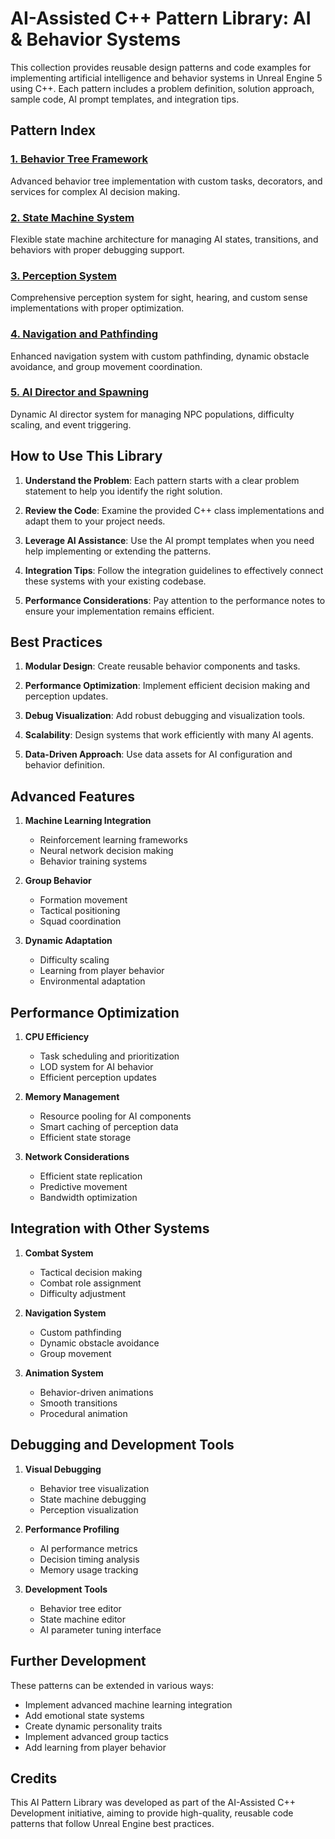# AI-Assisted C++ Pattern Library: AI & Behavior Systems

This collection provides reusable design patterns and code examples for implementing artificial intelligence and behavior systems in Unreal Engine 5 using C++. Each pattern includes a problem definition, solution approach, sample code, AI prompt templates, and integration tips.

## Pattern Index

### [1. Behavior Tree Framework](Pattern1_BehaviorTreeFramework.md)
Advanced behavior tree implementation with custom tasks, decorators, and services for complex AI decision making.

### [2. State Machine System](Pattern2_StateMachineSystem.md)
Flexible state machine architecture for managing AI states, transitions, and behaviors with proper debugging support.

### [3. Perception System](Pattern3_PerceptionSystem.md)
Comprehensive perception system for sight, hearing, and custom sense implementations with proper optimization.

### [4. Navigation and Pathfinding](Pattern4_NavigationSystem.md)
Enhanced navigation system with custom pathfinding, dynamic obstacle avoidance, and group movement coordination.

### [5. AI Director and Spawning](Pattern5_AIDirector.md)
Dynamic AI director system for managing NPC populations, difficulty scaling, and event triggering.

## How to Use This Library

1. **Understand the Problem**: Each pattern starts with a clear problem statement to help you identify the right solution.

2. **Review the Code**: Examine the provided C++ class implementations and adapt them to your project needs.

3. **Leverage AI Assistance**: Use the AI prompt templates when you need help implementing or extending the patterns.

4. **Integration Tips**: Follow the integration guidelines to effectively connect these systems with your existing codebase.

5. **Performance Considerations**: Pay attention to the performance notes to ensure your implementation remains efficient.

## Best Practices

1. **Modular Design**: Create reusable behavior components and tasks.

2. **Performance Optimization**: Implement efficient decision making and perception updates.

3. **Debug Visualization**: Add robust debugging and visualization tools.

4. **Scalability**: Design systems that work efficiently with many AI agents.

5. **Data-Driven Approach**: Use data assets for AI configuration and behavior definition.

## Advanced Features

1. **Machine Learning Integration**
   - Reinforcement learning frameworks
   - Neural network decision making
   - Behavior training systems

2. **Group Behavior**
   - Formation movement
   - Tactical positioning
   - Squad coordination

3. **Dynamic Adaptation**
   - Difficulty scaling
   - Learning from player behavior
   - Environmental adaptation

## Performance Optimization

1. **CPU Efficiency**
   - Task scheduling and prioritization
   - LOD system for AI behavior
   - Efficient perception updates

2. **Memory Management**
   - Resource pooling for AI components
   - Smart caching of perception data
   - Efficient state storage

3. **Network Considerations**
   - Efficient state replication
   - Predictive movement
   - Bandwidth optimization

## Integration with Other Systems

1. **Combat System**
   - Tactical decision making
   - Combat role assignment
   - Difficulty adjustment

2. **Navigation System**
   - Custom pathfinding
   - Dynamic obstacle avoidance
   - Group movement

3. **Animation System**
   - Behavior-driven animations
   - Smooth transitions
   - Procedural animation

## Debugging and Development Tools

1. **Visual Debugging**
   - Behavior tree visualization
   - State machine debugging
   - Perception visualization

2. **Performance Profiling**
   - AI performance metrics
   - Decision timing analysis
   - Memory usage tracking

3. **Development Tools**
   - Behavior tree editor
   - State machine editor
   - AI parameter tuning interface

## Further Development

These patterns can be extended in various ways:

- Implement advanced machine learning integration
- Add emotional state systems
- Create dynamic personality traits
- Implement advanced group tactics
- Add learning from player behavior

## Credits

This AI Pattern Library was developed as part of the AI-Assisted C++ Development initiative, aiming to provide high-quality, reusable code patterns that follow Unreal Engine best practices. 